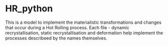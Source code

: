 # HR_python
This is a model to implement the materialistic transformations and changes that occur during a Hot Rolling process. 
Each file - dynamic recrystallisation, static recrystallisation and deformation help implement the processes describeed by the names themselves.

